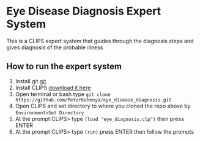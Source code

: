 # Eye Disease Diagnosis Expert System
This is a CLIPS expert system that guides through the diagnosis steps and gives diagnosis of the probable illness
## How to run the expert system
   1. Install git [git](https://www.github.com)
   2. Install CLIPS [download it here](http://www.clipsrules.net/Downloads.html)
   3. Open terminal or bash type `git clone https://github.com/PeterKahenya/eye_disease_diagnosis.git`
   4. Open CLIPS and set directory to where you cloned the repo above by `Environment>Set Directory`
   5. At the prompt CLIPS> type `(load "eye_diagnosis.clp")` then press ENTER
   6. At the prompt CLIPS> type `(run)` press ENTER then follow the prompts